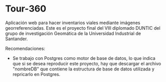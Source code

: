 # Tour-360
Aplicación web para hacer inventarios viales mediante imágenes georreferenciadas. Este es el proyecto final del VIII diplomado DUNTIC del grupo de investigación Geomática de la Universidad Industrial de Santander.

Recomendaciones:
- Se trabajo con Postgres como motor de base de datos, lo que indica que si se desea reproducir este proyecto, hay que descargar el archivo "nombreDB"
que contiene la estructura de base de datos utilizada y repricarlo en Postgres. 
